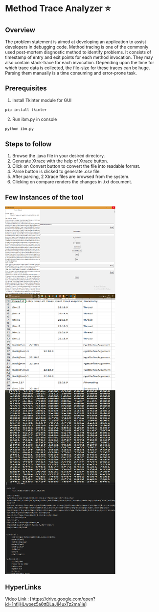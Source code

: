# Method Trace Analyzer :star:

## Overview

The problem statement is aimed at developing an application to assist developers in debugging code. Method tracing is one of the commonly used post-mortem diagnostic method to identify problems. It consists of timestamp of entry and exit points for each method invocation. They may also contain stack-trace for each invocation. Depending upon the time for which trace data is collected, the file-size for these traces can be huge. Parsing them manually is a time consuming and error-prone task.

## Prerequisites

1. Install Tkinter module for GUI
```python
pip install tkinter
```
2. Run ibm.py in console
```python
python ibm.py
```
## Steps to follow

1. Browse the .java file in your desired directory.
2. Generate Xtrace with the help of Xtrace button.
3. Click on Convert button to convert the file into readable format.
4. Parse button is clicked to generate .csv file.
5. After parsing, 2 Xtrace files are browsed from the system.
6. Clicking on compare renders the changes in .txt document.

## Few Instances of the tool
<img align="left" width="360" height="300" src="https://github.com/capturemathan/IBM-Hack-Challenge/blob/master/Screenshot%201.png">
<img align="center" width="360" height="300" src="https://github.com/capturemathan/IBM-Hack-Challenge/blob/master/Screenshot2.png">
<img align="left" width="360" height="300" src="https://github.com/capturemathan/IBM-Hack-Challenge/blob/master/Screenshot3.png">
<img align="center" width="360" height="300" src="https://github.com/capturemathan/IBM-Hack-Challenge/blob/master/Screenshot4.png">

##  HyperLinks
Video Link : [https://drive.google.com/open?id=1nfijHLwoez5a6ttDLaJIi4uxTz2ma1Ie]
